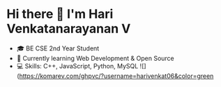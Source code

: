 # Hi there 👋 I'm Hari Venkatanarayanan V

- 🎓 BE CSE 2nd Year Student
- 🌱 Currently learning Web Development & Open Source
- 💻 Skills: C++, JavaScript, Python, MySQL
![](https://komarev.com/ghpvc/?username=harivenkat06&color=green

